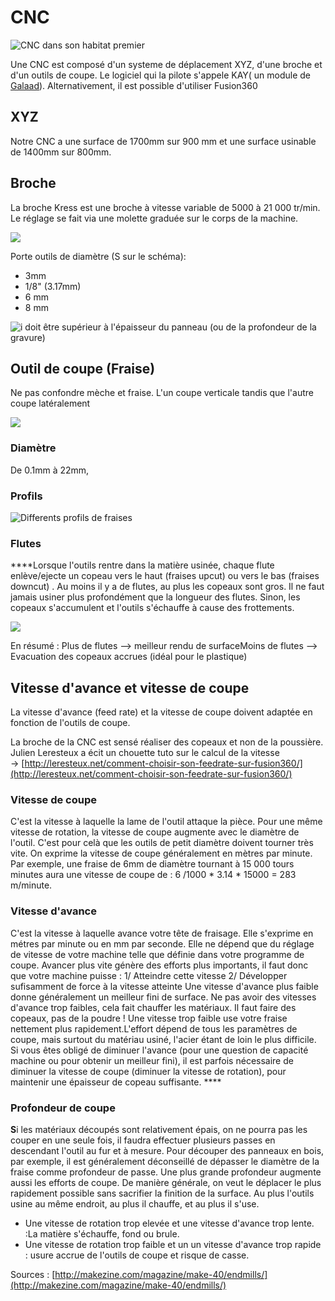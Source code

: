# CNC

![CNC dans son habitat premier](../.gitbook/assets/image%20%2828%29.png)

Une CNC est composé d'un systeme de déplacement XYZ, d'une broche et d'un outils de coupe. Le logiciel qui la pilote s'appele KAY\( un module de [Galaad](../software/galaad.md)\). Alternativement, il est possible d'utiliser Fusion360

## **XYZ** 

Notre CNC a une surface de 1700mm sur 900 mm et une surface usinable de 1400mm sur 800mm.  

## **Broche**

La broche Kress est une broche à vitesse variable de 5000 à 21 000 tr/min.  Le réglage se fait via une molette graduée sur le corps de la machine. 

![](../.gitbook/assets/image%20%2819%29.png)



Porte outils de diamètre \(S sur le schéma\): 

* 3mm
* 1/8" \(3.17mm\)
* 6 mm
* 8 mm

![i doit &#xEA;tre sup&#xE9;rieur &#xE0; l&apos;&#xE9;paisseur du panneau \(ou de la profondeur de la gravure\)](../.gitbook/assets/image%20%2848%29.png)

## **Outil de coupe \(Fraise\)**

Ne pas confondre mèche et fraise. L'un coupe verticale tandis que l'autre coupe latéralement

![](../.gitbook/assets/image%20%2840%29.png)

### **Diamètre**

De 0.1mm à 22mm,

### **Profils**

![Differents profils de fraises](../.gitbook/assets/image%20%2830%29.png)

### **Flutes**

 ****Lorsque l'outils rentre dans la matière usinée, chaque flute enlève/ejecte un copeau vers le haut \(fraises upcut\) ou vers le bas \(fraises downcut\) . Au moins il y a de flutes, au plus les copeaux sont gros. Il ne faut jamais usiner plus profondément que la longueur des flutes. Sinon, les copeaux s'accumulent et l'outils s'échauffe à cause des frottements.

![](../.gitbook/assets/image%20%2832%29.png)



En résumé : Plus de flutes --&gt; meilleur rendu de surfaceMoins de flutes --&gt; Evacuation des copeaux accrues \(idéal pour le plastique\)

## **Vitesse d'avance et vitesse de coupe**

La vitesse d'avance \(feed rate\) et la vitesse de coupe doivent adaptée en fonction de l'outils de coupe. 

La broche de la CNC est sensé réaliser des copeaux et non de la poussière. Julien Leresteux a écit un chouette tuto sur le calcul de la vitesse   
→ [http://leresteux.net/comment-choisir-son-feedrate-sur-fusion360/](http://leresteux.net/comment-choisir-son-feedrate-sur-fusion360/)  

### **Vitesse de coupe**

C'est la vitesse à laquelle la lame de l'outil attaque la pièce. Pour une même vitesse de rotation, la vitesse de coupe augmente avec le diamètre de l'outil. C'est pour celà que les outils de petit diamètre doivent tourner très vite. On exprime la vitesse de coupe généralement en mètres par minute. Par exemple, une fraise de 6mm de diamètre tournant à 15 000 tours minutes aura une vitesse de coupe de : 6 /1000 \* 3.14 \* 15000 = 283 m/minute. 

### **Vitesse d'avance**

C'est la vitesse à laquelle avance votre tête de fraisage. Elle s'exprime en métres par minute ou en mm par seconde. Elle ne dépend que du réglage de vitesse de votre machine telle que définie dans votre programme de coupe. Avancer plus vite génère des efforts plus importants, il faut donc que votre machine puisse : 1/ Atteindre cette vitesse 2/ Développer sufisamment de force à la vitesse atteinte Une vitesse d'avance plus faible donne généralement un meilleur fini de surface. Ne pas avoir des vitesses d'avance trop faibles, cela fait chauffer les matériaux. Il faut faire des copeaux, pas de la poudre ! Une vitesse trop faible use votre fraise nettement plus rapidement.L'effort dépend de tous les paramètres de coupe, mais surtout du matériau usiné, l'acier étant de loin le plus difficile. Si vous êtes obligé de diminuer l'avance \(pour une question de capacité machine ou pour obtenir un meilleur fini\), il est parfois nécessaire de diminuer la vitesse de coupe \(diminuer la vitesse de rotation\), pour maintenir une épaisseur de copeau suffisante. ****

### **Profondeur de coupe**

**S**i les matériaux découpés sont relativement épais, on ne pourra pas les couper en une seule fois, il faudra effectuer plusieurs passes en descendant l'outil au fur et à mesure. Pour découper des panneaux en bois, par exemple, il est généralement déconseillé de dépasser le diamètre de la fraise comme profondeur de passe. Une plus grande profondeur augmente aussi les efforts de coupe.  De manière générale, on veut le déplacer le plus rapidement possible sans sacrifier la finition de la surface. Au plus l'outils usine au même endroit, au plus il chauffe, et au plus il s'use. 

* Une vitesse de rotation trop elevée et une vitesse d'avance trop lente. :La matière s'échauffe, fond ou brule.
* Une vitesse de rotation trop faible et un un vitesse d'avance trop rapide :  usure accrue de l'outils de coupe et risque de casse.

  
Sources : [http://makezine.com/magazine/make-40/endmills/](http://makezine.com/magazine/make-40/endmills/)   

